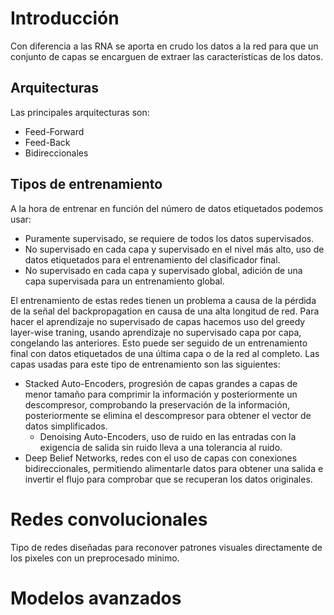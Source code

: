 # Introducción
Con diferencia a las RNA se aporta en crudo los datos a la red para que un conjunto de capas se encarguen de extraer las características de los datos.
## Arquitecturas
Las principales arquitecturas son:
- Feed-Forward
- Feed-Back
- Bidireccionales

## Tipos de entrenamiento
A la hora de entrenar en función del número de datos etiquetados podemos usar:
- Puramente supervisado, se requiere de todos los datos supervisados.
- No supervisado en cada capa y supervisado en el nivel más alto, uso de datos etiquetados para el entrenamiento del clasificador final.
- No supervisado en cada capa y supervisado global, adición de una capa supervisada para un entrenamiento global.

El entrenamiento de estas redes tienen un problema a causa de la pérdida de la señal del backpropagation en causa de una alta longitud de red.
Para hacer el aprendizaje no supervisado de capas hacemos uso del greedy layer-wise traning, usando aprendizaje no supervisado capa por capa, congelando las anteriores. Esto puede ser seguido de un entrenamiento final con datos etiquetados de una última capa o de la red al completo. Las capas usadas para este tipo de entrenamiento son las siguientes:
- Stacked Auto-Encoders, progresión de capas grandes a capas de menor tamaño para comprimir la información y posteriormente un descompresor, comprobando la preservación de la información, posteriormente se elimina el descompresor para obtener el vector de datos simplificados.
	- Denoising Auto-Encoders, uso de ruido en las entradas con la exigencia de salida sin ruido lleva a una tolerancia al ruido.
- Deep Belief Networks, redes con el uso de capas con conexiones bidireccionales, permitiendo alimentarle datos para obtener una salida e invertir el flujo para comprobar que se recuperan los datos originales.

# Redes convolucionales
Tipo de redes diseñadas para reconover patrones visuales directamente de los pixeles con un preprocesado minimo.
# Modelos avanzados